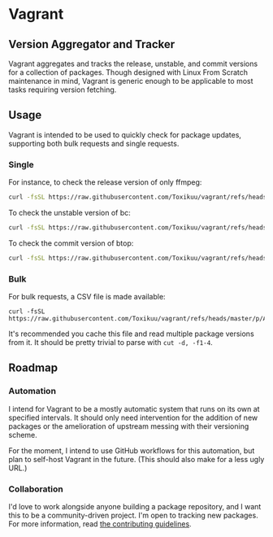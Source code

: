 # Vagrant

## Version Aggregator and Tracker
Vagrant aggregates and tracks the release, unstable, and commit versions for a
collection of packages. Though designed with Linux From Scratch maintenance in
mind, Vagrant is generic enough to be applicable to most tasks requiring version
fetching.

## Usage
Vagrant is intended to be used to quickly check for package updates, supporting
both bulk requests and single requests.

### Single
For instance, to check the release version of only ffmpeg:
```sh
curl -fsSL https://raw.githubusercontent.com/Toxikuu/vagrant/refs/heads/master/p/ffmpeg/release
```

To check the unstable version of bc:
```sh
curl -fsSL https://raw.githubusercontent.com/Toxikuu/vagrant/refs/heads/master/p/bc/unstable
```

To check the commit version of btop:
```sh
curl -fsSL https://raw.githubusercontent.com/Toxikuu/vagrant/refs/heads/master/p/btop/commit
```

### Bulk
For bulk requests, a CSV file is made available:
```
curl -fsSL https://raw.githubusercontent.com/Toxikuu/vagrant/refs/heads/master/p/ALL
```

It's recommended you cache this file and read multiple package versions from it.
It should be pretty trivial to parse with `cut -d, -f1-4`.

## Roadmap

### Automation
I intend for Vagrant to be a mostly automatic system that runs on its own at
specified intervals. It should only need intervention for the addition of new
packages or the amelioration of upstream messing with their versioning scheme.

For the moment, I intend to use GitHub workflows for this automation, but plan
to self-host Vagrant in the future. (This should also make for a less ugly URL.)

### Collaboration
I'd love to work alongside anyone building a package repository, and I want this
to be a community-driven project. I'm open to tracking new packages. For more
information, read [the contributing guidelines](./CONTRIBUTING.md).
